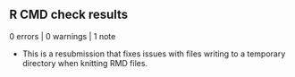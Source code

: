 ## R CMD check results

0 errors | 0 warnings | 1 note

* This is a resubmission that fixes issues with files writing to a temporary directory when knitting RMD files. 
